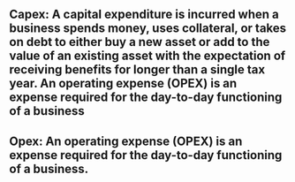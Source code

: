 ## Capex: A capital expenditure is incurred when a business spends money, uses collateral, or takes on debt to either buy a new asset or add to the value of an existing asset with the expectation of receiving benefits for longer than a single tax year. An operating expense (OPEX) is an expense required for the day-to-day functioning of a business
## Opex: An operating expense (OPEX) is an expense required for the day-to-day functioning of a business.

